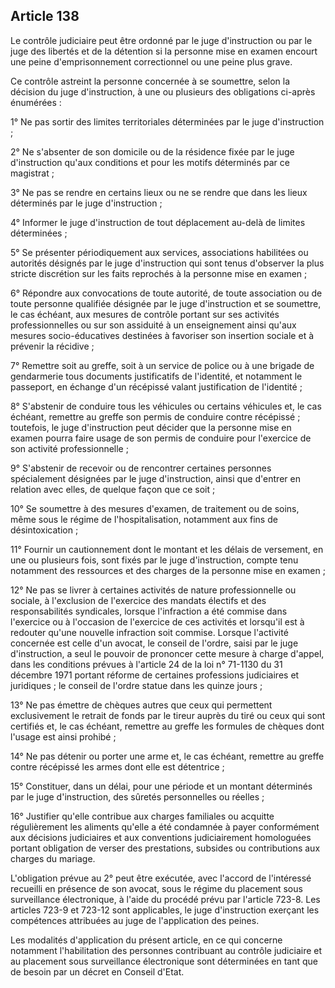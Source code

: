 Article 138
----
Le contrôle judiciaire peut être ordonné par le juge d'instruction ou par le
juge des libertés et de la détention si la personne mise en examen encourt une
peine d'emprisonnement correctionnel ou une peine plus grave.

Ce contrôle astreint la personne concernée à se soumettre, selon la décision du
juge d'instruction, à une ou plusieurs des obligations ci-après énumérées :

1° Ne pas sortir des limites territoriales déterminées par le juge d'instruction
;

2° Ne s'absenter de son domicile ou de la résidence fixée par le juge
d'instruction qu'aux conditions et pour les motifs déterminés par ce magistrat ;

3° Ne pas se rendre en certains lieux ou ne se rendre que dans les lieux
déterminés par le juge d'instruction ;

4° Informer le juge d'instruction de tout déplacement au-delà de limites
déterminées ;

5° Se présenter périodiquement aux services, associations habilitées ou
autorités désignés par le juge d'instruction qui sont tenus d'observer la plus
stricte discrétion sur les faits reprochés à la personne mise en examen ;

6° Répondre aux convocations de toute autorité, de toute association ou de toute
personne qualifiée désignée par le juge d'instruction et se soumettre, le cas
échéant, aux mesures de contrôle portant sur ses activités professionnelles ou
sur son assiduité à un enseignement ainsi qu'aux mesures socio-éducatives
destinées à favoriser son insertion sociale et à prévenir la récidive ;

7° Remettre soit au greffe, soit à un service de police ou à une brigade de
gendarmerie tous documents justificatifs de l'identité, et notamment le
passeport, en échange d'un récépissé valant justification de l'identité ;

8° S'abstenir de conduire tous les véhicules ou certains véhicules et, le cas
échéant, remettre au greffe son permis de conduire contre récépissé ; toutefois,
le juge d'instruction peut décider que la personne mise en examen pourra faire
usage de son permis de conduire pour l'exercice de son activité professionnelle
;

9° S'abstenir de recevoir ou de rencontrer certaines personnes spécialement
désignées par le juge d'instruction, ainsi que d'entrer en relation avec elles,
de quelque façon que ce soit ;

10° Se soumettre à des mesures d'examen, de traitement ou de soins, même sous le
régime de l'hospitalisation, notamment aux fins de désintoxication ;

11° Fournir un cautionnement dont le montant et les délais de versement, en une
ou plusieurs fois, sont fixés par le juge d'instruction, compte tenu notamment
des ressources et des charges de la personne mise en examen ;

12° Ne pas se livrer à certaines activités de nature professionnelle ou sociale,
à l'exclusion de l'exercice des mandats électifs et des responsabilités
syndicales, lorsque l'infraction a été commise dans l'exercice ou à l'occasion
de l'exercice de ces activités et lorsqu'il est à redouter qu'une nouvelle
infraction soit commise. Lorsque l'activité concernée est celle d'un avocat, le
conseil de l'ordre, saisi par le juge d'instruction, a seul le pouvoir de
prononcer cette mesure à charge d'appel, dans les conditions prévues à l'article
24 de la loi n° 71-1130 du 31 décembre 1971 portant réforme de certaines
professions judiciaires et juridiques ; le conseil de l'ordre statue dans les
quinze jours ;

13° Ne pas émettre de chèques autres que ceux qui permettent exclusivement le
retrait de fonds par le tireur auprès du tiré ou ceux qui sont certifiés et, le
cas échéant, remettre au greffe les formules de chèques dont l'usage est ainsi
prohibé ;

14° Ne pas détenir ou porter une arme et, le cas échéant, remettre au greffe
contre récépissé les armes dont elle est détentrice ;

15° Constituer, dans un délai, pour une période et un montant déterminés par le
juge d'instruction, des sûretés personnelles ou réelles ;

16° Justifier qu'elle contribue aux charges familiales ou acquitte régulièrement
les aliments qu'elle a été condamnée à payer conformément aux décisions
judiciaires et aux conventions judiciairement homologuées portant obligation de
verser des prestations, subsides ou contributions aux charges du mariage.

L'obligation prévue au 2° peut être exécutée, avec l'accord de l'intéressé
recueilli en présence de son avocat, sous le régime du placement sous
surveillance électronique, à l'aide du procédé prévu par l'article 723-8. Les
articles 723-9 et 723-12 sont applicables, le juge d'instruction exerçant les
compétences attribuées au juge de l'application des peines.

Les modalités d'application du présent article, en ce qui concerne notamment
l'habilitation des personnes contribuant au contrôle judiciaire et au placement
sous surveillance électronique sont déterminées en tant que de besoin par un
décret en Conseil d'Etat.
